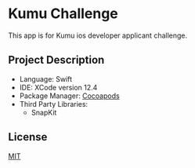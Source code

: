 # Kumu Challenge

This app is for Kumu ios developer applicant challenge.

## Project Description
- Language: Swift
- IDE: XCode version 12.4
- Package Manager: [Cocoapods](https://cocoapods.org)
- Third Party Libraries: 
    - SnapKit


## License
[MIT](https://choosealicense.com/licenses/mit/)